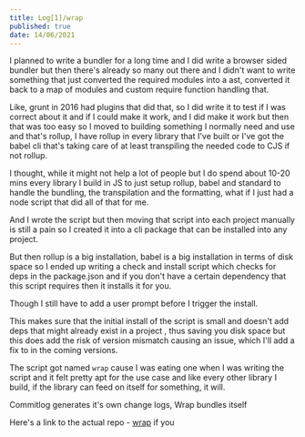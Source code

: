 ```yaml
---
title: Log[1]/wrap
published: true
date: 14/06/2021
---
```


I planned to write a bundler for a long time and I did write a browser sided bundler but then there's already so many out there and I didn't want to write something that just converted the required modules into a ast, converted it back to a map of modules and custom require function handling that.

Like, grunt in 2016 had plugins that did that, so I did write it to test if I was correct about it and if I could make it work, and I did make it work but then that was too easy so I moved to building something I normally need and use and that's rollup, I have rollup in every library that I've built or I've got the babel cli that's taking care of at least transpiling the needed code to CJS if not rollup.

I thought, while it might not help a lot of people but I do spend about 10-20 mins every library I build in JS to just setup rollup, babel and standard to handle the bundling, the transpilation and the formatting, what if I just had a node script that did all of that for me.

And I wrote the script but then moving that script into each project manually is still a pain so I created it into a cli package that can be installed into any project.

But then rollup is a big installation, babel is a big installation in terms of disk space so I ended up writing a check and install script which checks for deps in the package.json and if you don't have a certain dependency that this script requires then it installs it for you.

Though I still have to add a user prompt before I trigger the install.

This makes sure that the initial install of the script is small and doesn't add deps that might already exist in a project , thus saving you disk space but this does add the risk of version mismatch causing an issue, which I'll add a fix to in the coming versions.

The script got named `wrap` cause I was eating one when I was writing the script and it felt pretty apt for the use case and like every other library I build, if the library can feed on itself for something, it will.

Commitlog generates it's own change logs, Wrap bundles itself

Here's a link to the actual repo - [wrap](https://github.com/barelyhuman/wrap) if you
